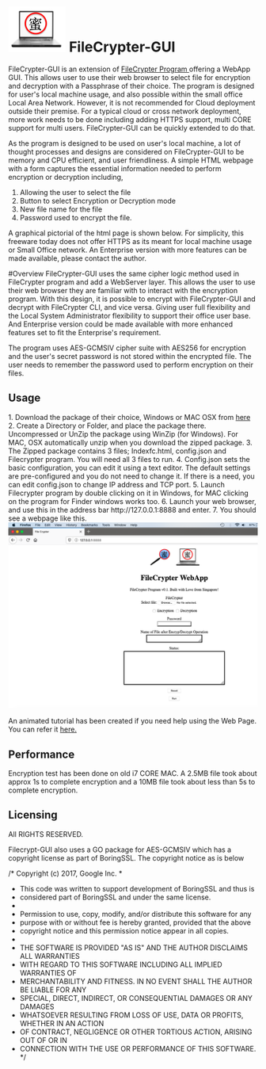 # <img src="https://github.com/maxng07/filecrypter-gui/blob/master/avatar-pcmi.png"> FileCrypter-GUI
FileCrypter-GUI is an extension of <a href="https://github.com/maxng07/FileCrypter"> FileCrypter Program </a> offering a WebApp GUI. This allows user to use their web browser to select file for encryption and decryption with a Passphrase of their choice. The program is designed for user's local machine usage, and also possible within the small office Local Area Network. However, it is not recommended for Cloud deployment outside their premise. For a typical cloud or cross network deployment, more work needs to be done including adding HTTPS support, multi CORE support for multi users. FileCrypter-GUI can be quickly extended to do that. 

As the program is designed to be used on user's local machine, a lot of thought processes and designs are considered on FileCrypter-GUI to be memory and CPU efficient, and user friendliness. A simple HTML webpage with a form captures the essential information needed to perform encryption or decryption including, 
1. Allowing the user to select the file
2. Button to select Encryption or Decryption mode
3. New file name for the file
4. Password used to encrypt the file. <br>

A graphical pictorial of the html page is shown below. For simplicity, this freeware today does not offer HTTPS as its meant for local machine usage or Small Office network. An Enterprise version with more features can be made available, please contact the author.

#Overview
FileCrypter-GUI uses the same cipher logic method used in FileCrypter program and add a WebServer layer. This allows the user to use their web browser they are familiar with to interact with the encryption program. With this design, it is possible to encrypt with FileCrypter-GUI and decrypt with FileCrypter CLI, and vice versa. Giving user full flexibility and the Local System Administrator flexibility to support their office user base. And Enterprise version could be made available with more enhanced features set to fit the Enterprise's requirement.

The program uses AES-GCMSIV cipher suite with AES256 for encryption and the user's secret password is not stored within the encrypted file. The user needs to remember the password used to perform encryption on their files.

<h2>Usage </h2>
1. Download the package of their choice, Windows or MAC OSX from <a href="https://github.com/maxng07/filecrypter-gui/releases"> here </a>
2. Create a Directory or Folder, and place the package there. Uncompressed or UnZip the package using WinZip (for Windows). For MAC, OSX automatically unzip when you download the zipped package.
3. The Zipped package contains 3 files; Indexfc.html, config.json and Filecrypter program. You will need all 3 files to run.
4. Config.json sets the basic configuration, you can edit it using a text editor. The default settings are pre-configured and you do not need to change it. If there is a need, you can edit config.json to change IP address and TCP port.
5. Launch Filecrypter program by double clicking on it in Windows, for MAC clicking on the program for Finder windows works too.
6. Launch your web browser, and use this in the address bar http://127.0.0.1:8888 and enter.
7. You should see a webpage like this.
<img src="https://github.com/maxng07/filecrypter-gui/blob/master/tutorial/filecrypt-gui.png">

An animated tutorial has been created if you need help using the Web Page. You can refer it <a href="https://github.com/maxng07/filecrypter-gui/blob/master/tutorial/FileCrypt-mov.gif"> here. </a>

<h2> Performance </h2>
Encryption test has been done on old i7 CORE MAC. A 2.5MB file took about approx 1s to complete encryption and a 10MB file took about less than 5s to complete encryption.

<h2>Licensing </h2>
 All RIGHTS RESERVED.
 
 Filecrypt-GUI also uses a GO package for AES-GCMSIV which has a copyright license as part of BoringSSL. The copyright notice as is below
<p>

/* Copyright (c) 2017, Google Inc.
 *
 * This code was written to support development of BoringSSL and thus is
 * considered part of BoringSSL and under the same license.
 *
 * Permission to use, copy, modify, and/or distribute this software for any
 * purpose with or without fee is hereby granted, provided that the above
 * copyright notice and this permission notice appear in all copies.
 *
 * THE SOFTWARE IS PROVIDED "AS IS" AND THE AUTHOR DISCLAIMS ALL WARRANTIES
 * WITH REGARD TO THIS SOFTWARE INCLUDING ALL IMPLIED WARRANTIES OF
 * MERCHANTABILITY AND FITNESS. IN NO EVENT SHALL THE AUTHOR BE LIABLE FOR ANY
 * SPECIAL, DIRECT, INDIRECT, OR CONSEQUENTIAL DAMAGES OR ANY DAMAGES
 * WHATSOEVER RESULTING FROM LOSS OF USE, DATA OR PROFITS, WHETHER IN AN ACTION
 * OF CONTRACT, NEGLIGENCE OR OTHER TORTIOUS ACTION, ARISING OUT OF OR IN
 * CONNECTION WITH THE USE OR PERFORMANCE OF THIS SOFTWARE. */ 


